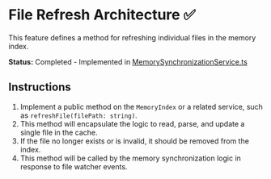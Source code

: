 # File Refresh Architecture ✅

This feature defines a method for refreshing individual files in the memory index.

**Status:** Completed - Implemented in [MemorySynchronizationService.ts](../../../src/core/MemorySynchronizationService.ts)

## Instructions

1.  Implement a public method on the `MemoryIndex` or a related service, such as `refreshFile(filePath: string)`.
2.  This method will encapsulate the logic to read, parse, and update a single file in the cache.
3.  If the file no longer exists or is invalid, it should be removed from the index.
4.  This method will be called by the memory synchronization logic in response to file watcher events.
